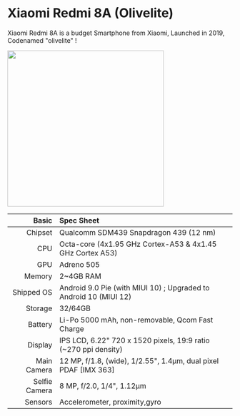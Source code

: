 Xiaomi Redmi 8A (Olivelite)
======================================
Xiaomi Redmi 8A is a budget Smartphone from Xiaomi, Launched in 2019, Codenamed "olivelite" !


<img src="https://fdn2.gsmarena.com/vv/pics/xiaomi/xiaomi-redmi-8a-0.jpg" width="350" height="350"/>

Basic   | Spec Sheet
-------------:|:-------------------------
Chipset       | Qualcomm SDM439 Snapdragon 439 (12 nm)
CPU           | Octa-core (4x1.95 GHz Cortex-A53 & 4x1.45 GHz Cortex A53)
GPU           | Adreno 505
Memory        | 2~4GB RAM
Shipped OS    | Android 9.0 Pie (with MIUI 10) ; Upgraded to Android 10 (MIUI 12)
Storage       | 32/64GB
Battery       | Li-Po 5000 mAh, non-removable, Qcom Fast Charge
Display       | IPS LCD, 6.22" 720 x 1520 pixels, 19:9 ratio (~270 ppi density)
Main Camera   | 12 MP, f/1.8, (wide), 1/2.55", 1.4µm, dual pixel PDAF [IMX 363]
Selfie Camera | 8 MP, f/2.0, 1/4", 1.12µm
Sensors       | Accelerometer, proximity,gyro
